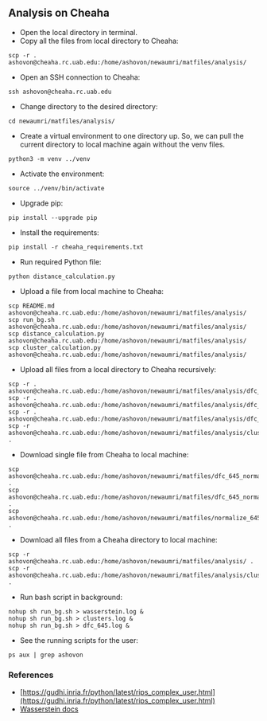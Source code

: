 ## Analysis on Cheaha
- Open the local directory in terminal.
- Copy all the files from local directory to Cheaha:
```
scp -r . ashovon@cheaha.rc.uab.edu:/home/ashovon/newaumri/matfiles/analysis/
```
- Open an SSH connection to Cheaha:
```
ssh ashovon@cheaha.rc.uab.edu
```
- Change directory to the desired directory:
```
cd newaumri/matfiles/analysis/
```
- Create a virtual environment to one directory up. 
So, we can pull the current directory to local machine again without the venv files.
```
python3 -m venv ../venv
```
- Activate the environment:
```
source ../venv/bin/activate
```
- Upgrade pip:
```
pip install --upgrade pip
```
- Install the requirements:
```
pip install -r cheaha_requirements.txt
```
- Run required Python file:
```
python distance_calculation.py
```

- Upload a file from local machine to Cheaha:
```
scp README.md ashovon@cheaha.rc.uab.edu:/home/ashovon/newaumri/matfiles/analysis/
scp run_bg.sh ashovon@cheaha.rc.uab.edu:/home/ashovon/newaumri/matfiles/analysis/
scp distance_calculation.py ashovon@cheaha.rc.uab.edu:/home/ashovon/newaumri/matfiles/analysis/
scp cluster_calculation.py ashovon@cheaha.rc.uab.edu:/home/ashovon/newaumri/matfiles/analysis/
```
- Upload all files from a local directory to Cheaha recursively:
```
scp -r . ashovon@cheaha.rc.uab.edu:/home/ashovon/newaumri/matfiles/analysis/dfc_1400_subjects_distance_matrix/
scp -r . ashovon@cheaha.rc.uab.edu:/home/ashovon/newaumri/matfiles/analysis/dfc_1400_subjects_mds/
scp -r . ashovon@cheaha.rc.uab.edu:/home/ashovon/newaumri/matfiles/analysis/dfc_2500_subjects_mds/
scp -r ashovon@cheaha.rc.uab.edu:/home/ashovon/newaumri/matfiles/analysis/clusters_kmeans/ . 
```
- Download single file from Cheaha to local machine:
```
scp ashovon@cheaha.rc.uab.edu:/home/ashovon/newaumri/matfiles/dfc_645_normal_nonan/normalize_dfc_645_subject_1_time_1.txt .
scp ashovon@cheaha.rc.uab.edu:/home/ashovon/newaumri/matfiles/dfc_645_normal_nonan/normalize_dfc_645_subject_2_time_4.txt .
scp ashovon@cheaha.rc.uab.edu:/home/ashovon/newaumri/matfiles/normalize_645.m .
```
- Download all files from a Cheaha directory to local machine:
```
scp -r ashovon@cheaha.rc.uab.edu:/home/ashovon/newaumri/matfiles/analysis/ .
scp -r ashovon@cheaha.rc.uab.edu:/home/ashovon/newaumri/matfiles/analysis/clusters_kmeans .
```
- Run bash script in background:
```
nohup sh run_bg.sh > wasserstein.log &
nohup sh run_bg.sh > clusters.log &
nohup sh run_bg.sh > dfc_645.log &
```
- See the running scripts for the user:
```
ps aux | grep ashovon
```


### References
- [https://gudhi.inria.fr/python/latest/rips_complex_user.html](https://gudhi.inria.fr/python/latest/rips_complex_user.html)
- [Wasserstein docs](https://gudhi.inria.fr/python/3.3.0/wasserstein_distance_user.html)